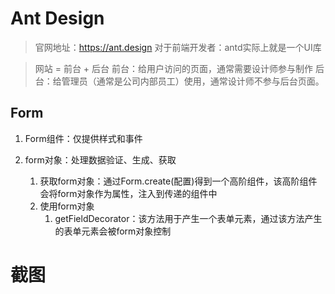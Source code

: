 # Ant Design

> 官网地址：https://ant.design
> 对于前端开发者：antd实际上就是一个UI库

> 网站 = 前台 + 后台
> 前台：给用户访问的页面，通常需要设计师参与制作
> 后台：给管理员（通常是公司内部员工）使用，通常设计师不参与后台页面。

## Form

1. Form组件：仅提供样式和事件

2. form对象：处理数据验证、生成、获取
   1. 获取form对象：通过Form.create(配置)得到一个高阶组件，该高阶组件会将form对象作为属性，注入到传递的组件中
   2. 使用form对象
      1. getFieldDecorator：该方法用于产生一个表单元素，通过该方法产生的表单元素会被form对象控制

# 截图